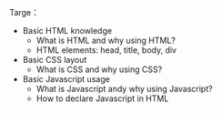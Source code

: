 Targe：
* Basic HTML knowledge
  * What is HTML and why using HTML?
  * HTML elements: head, title, body, div
* Basic CSS layout
  * What is CSS and why using CSS?
* Basic Javascript usage
  * What is Javascript andy why using Javascript?
  * How to declare Javascript in HTML
